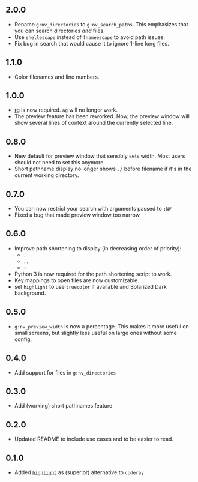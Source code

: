 ## 2.0.0

-   Rename `g:nv_directories` to `g:nv_search_paths`. This emphasizes
    that you can search directories *and* files.
-   Use `shellescape` instead of `fnameescape` to avoid path issues.
-   Fix bug in search that would cause it to ignore 1-line long files.

## 1.1.0

-   Color filenames and line numbers.

## 1.0.0

-   [rg](https://github.com/BurntSushi/ripgrep) is now required. `ag`
    will no longer work.
-   The preview feature has been reworked. Now, the preview window will
    show several lines of context around the currently selected line.

## 0.8.0

-   New default for preview window that sensibly sets width. Most users
    should not need to set this anymore.
-   Short pathname display no longer shows `./` before filename if it's
    in the current working directory.

## 0.7.0

-   You can now restrict your search with arguments passed to `:NV`
-   Fixed a bug that made preview window too narrow

## 0.6.0

-   Improve path shortening to display (in decreasing order of
    priority):
    -   `.`
    -   `..`
    -   `~`
-   Python 3 is now required for the path shortening script to work.
-   Key mappings to open files are now customizable.
-   set `highlight` to use `truecolor` if available and Solarized Dark
    background.

## 0.5.0

-   `g:nv_preview_width` is now a percentage. This makes it more useful
    on small screens, but slightly less useful on large ones without
    some config.

## 0.4.0

-   Add support for files in `g:nv_directories`

## 0.3.0

-   Add (working) short pathnames feature

## 0.2.0

-   Updated README to include use cases and to be easier to read.

## 0.1.0

-   Added
    [`highlight`](http://www.andre-simon.de/doku/highlight/en/highlight.html)
    as (superior) alternative to `coderay`
